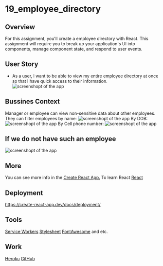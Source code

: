 # 19_employee_directory

## Overview

For this assignment, you'll create a employee directory with React. This assignment will require you to break up your application's UI into components, manage component state, and respond to user events.

## User Story

- As a user, I want to be able to view my entire employee directory at once so that I have quick access to their information.
  ![screenshopt of the app](assets/.png)

## Bussines Context

Manager or employee can view non-sensitive data about other employees.
They can filter employees by name:
![screenshopt of the app](assets/.png)
By DOB:
![screenshopt of the app](assets/.png)
By Cell phone number:
![screenshopt of the app](assets/.png)

## If we do not have such an employee

![screenshopt of the app](assets/.png)

## More

You can see more info in the [Create React App.](https://create-react-app.dev/docs/getting-started)
To learn React [React](https://reactjs.org/)

## Deployment

https://create-react-app.dev/docs/deployment/

## Tools

[Service Workers](https://developers.google.com/web/fundamentals/primers/service-workers)
[Stylesheet](https://getbootstrap.com/docs/4.0/getting-started/introduction/)
[FontAwesome](https://fontawesome.com/v4.7/icon/sort-desc)
and etc.

## Work

[Heroku](...)
[GitHub](...)
